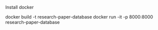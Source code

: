 Install docker

docker build -t research-paper-database
docker run -it -p 8000:8000 research-paper-database
